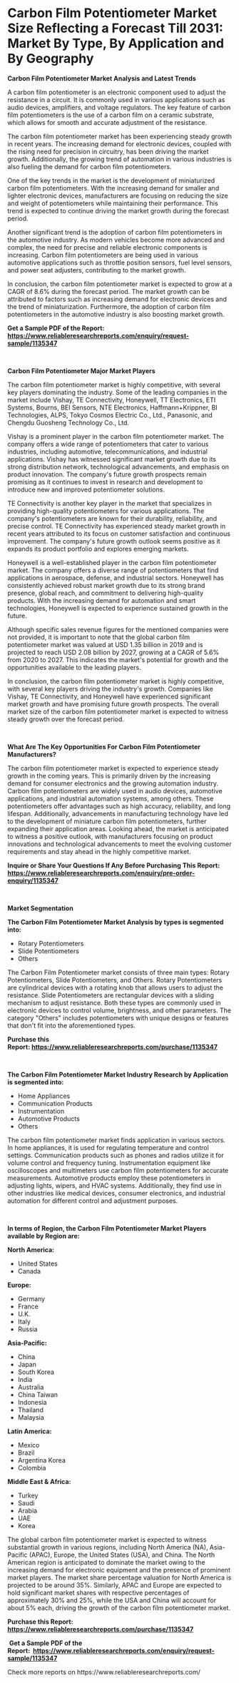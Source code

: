 <p><h1>Carbon Film Potentiometer Market Size Reflecting a Forecast Till 2031: Market By Type, By Application and By Geography</h1></p><p><strong>Carbon Film Potentiometer Market Analysis and Latest Trends</strong></p>
<p><p>A carbon film potentiometer is an electronic component used to adjust the resistance in a circuit. It is commonly used in various applications such as audio devices, amplifiers, and voltage regulators. The key feature of carbon film potentiometers is the use of a carbon film on a ceramic substrate, which allows for smooth and accurate adjustment of the resistance.</p><p>The carbon film potentiometer market has been experiencing steady growth in recent years. The increasing demand for electronic devices, coupled with the rising need for precision in circuitry, has been driving the market growth. Additionally, the growing trend of automation in various industries is also fueling the demand for carbon film potentiometers.</p><p>One of the key trends in the market is the development of miniaturized carbon film potentiometers. With the increasing demand for smaller and lighter electronic devices, manufacturers are focusing on reducing the size and weight of potentiometers while maintaining their performance. This trend is expected to continue driving the market growth during the forecast period.</p><p>Another significant trend is the adoption of carbon film potentiometers in the automotive industry. As modern vehicles become more advanced and complex, the need for precise and reliable electronic components is increasing. Carbon film potentiometers are being used in various automotive applications such as throttle position sensors, fuel level sensors, and power seat adjusters, contributing to the market growth.</p><p>In conclusion, the carbon film potentiometer market is expected to grow at a CAGR of 8.6% during the forecast period. The market growth can be attributed to factors such as increasing demand for electronic devices and the trend of miniaturization. Furthermore, the adoption of carbon film potentiometers in the automotive industry is also boosting market growth.</p></p>
<p><strong>Get a Sample PDF of the Report:&nbsp; <a href="https://www.reliableresearchreports.com/enquiry/request-sample/1135347">https://www.reliableresearchreports.com/enquiry/request-sample/1135347</a></strong></p>
<p>&nbsp;</p>
<p><strong>Carbon Film Potentiometer Major Market Players</strong></p>
<p><p>The carbon film potentiometer market is highly competitive, with several key players dominating the industry. Some of the leading companies in the market include Vishay, TE Connectivity, Honeywell, TT Electronics, ETI Systems, Bourns, BEI Sensors, NTE Electronics, Haffmann+Krippner, BI Technologies, ALPS, Tokyo Cosmos Electric Co., Ltd., Panasonic, and Chengdu Guosheng Technology Co., Ltd.</p><p>Vishay is a prominent player in the carbon film potentiometer market. The company offers a wide range of potentiometers that cater to various industries, including automotive, telecommunications, and industrial applications. Vishay has witnessed significant market growth due to its strong distribution network, technological advancements, and emphasis on product innovation. The company's future growth prospects remain promising as it continues to invest in research and development to introduce new and improved potentiometer solutions.</p><p>TE Connectivity is another key player in the market that specializes in providing high-quality potentiometers for various applications. The company's potentiometers are known for their durability, reliability, and precise control. TE Connectivity has experienced steady market growth in recent years attributed to its focus on customer satisfaction and continuous improvement. The company's future growth outlook seems positive as it expands its product portfolio and explores emerging markets.</p><p>Honeywell is a well-established player in the carbon film potentiometer market. The company offers a diverse range of potentiometers that find applications in aerospace, defense, and industrial sectors. Honeywell has consistently achieved robust market growth due to its strong brand presence, global reach, and commitment to delivering high-quality products. With the increasing demand for automation and smart technologies, Honeywell is expected to experience sustained growth in the future.</p><p>Although specific sales revenue figures for the mentioned companies were not provided, it is important to note that the global carbon film potentiometer market was valued at USD 1.35 billion in 2019 and is projected to reach USD 2.08 billion by 2027, growing at a CAGR of 5.6% from 2020 to 2027. This indicates the market's potential for growth and the opportunities available to the leading players.</p><p>In conclusion, the carbon film potentiometer market is highly competitive, with several key players driving the industry's growth. Companies like Vishay, TE Connectivity, and Honeywell have experienced significant market growth and have promising future growth prospects. The overall market size of the carbon film potentiometer market is expected to witness steady growth over the forecast period.</p></p>
<p>&nbsp;</p>
<p><strong>What Are The Key Opportunities For Carbon Film Potentiometer Manufacturers?</strong></p>
<p><p>The carbon film potentiometer market is expected to experience steady growth in the coming years. This is primarily driven by the increasing demand for consumer electronics and the growing automation industry. Carbon film potentiometers are widely used in audio devices, automotive applications, and industrial automation systems, among others. These potentiometers offer advantages such as high accuracy, reliability, and long lifespan. Additionally, advancements in manufacturing technology have led to the development of miniature carbon film potentiometers, further expanding their application areas. Looking ahead, the market is anticipated to witness a positive outlook, with manufacturers focusing on product innovations and technological advancements to meet the evolving customer requirements and stay ahead in the highly competitive market.</p></p>
<p><strong>Inquire or Share Your Questions If Any Before Purchasing This Report: <a href="https://www.reliableresearchreports.com/enquiry/pre-order-enquiry/1135347">https://www.reliableresearchreports.com/enquiry/pre-order-enquiry/1135347</a></strong></p>
<p>&nbsp;</p>
<p><strong>Market Segmentation</strong></p>
<p><strong>The Carbon Film Potentiometer Market Analysis by types is segmented into:</strong></p>
<p><ul><li>Rotary Potentiometers</li><li>Slide Potentiometers</li><li>Others</li></ul></p>
<p><p>The Carbon Film Potentiometer market consists of three main types: Rotary Potentiometers, Slide Potentiometers, and Others. Rotary Potentiometers are cylindrical devices with a rotating knob that allows users to adjust the resistance. Slide Potentiometers are rectangular devices with a sliding mechanism to adjust resistance. Both these types are commonly used in electronic devices to control volume, brightness, and other parameters. The category "Others" includes potentiometers with unique designs or features that don't fit into the aforementioned types.</p></p>
<p><strong>Purchase this Report:&nbsp;<a href="https://www.reliableresearchreports.com/purchase/1135347">https://www.reliableresearchreports.com/purchase/1135347</a></strong></p>
<p>&nbsp;</p>
<p><strong>The Carbon Film Potentiometer Market Industry Research by Application is segmented into:</strong></p>
<p><ul><li>Home Appliances</li><li>Communication Products</li><li>Instrumentation</li><li>Automotive Products</li><li>Others</li></ul></p>
<p><p>The carbon film potentiometer market finds application in various sectors. In home appliances, it is used for regulating temperature and control settings. Communication products such as phones and radios utilize it for volume control and frequency tuning. Instrumentation equipment like oscilloscopes and multimeters use carbon film potentiometers for accurate measurements. Automotive products employ these potentiometers in adjusting lights, wipers, and HVAC systems. Additionally, they find use in other industries like medical devices, consumer electronics, and industrial automation for different control and adjustment purposes.</p></p>
<p>&nbsp;</p>
<p><strong>In terms of Region, the Carbon Film Potentiometer Market Players available by Region are:</strong></p>
<p>
    <p> <strong> North America: </strong>
        <ul>
            <li>United States</li>
            <li>Canada</li>
        </ul>
        </p> 
    <p> <strong> Europe: </strong>
        <ul>
            <li>Germany</li>
            <li>France</li>
            <li>U.K.</li>
            <li>Italy</li>
            <li>Russia</li>
        </ul>
        </p> 
    <p> <strong> Asia-Pacific: </strong>
        <ul>
            <li>China</li>
            <li>Japan</li>
            <li>South Korea</li>
            <li>India</li>
            <li>Australia</li>
            <li>China Taiwan</li>
            <li>Indonesia</li>
            <li>Thailand</li>
            <li>Malaysia</li>
        </ul>
        </p> 
    <p> <strong> Latin America: </strong>
        <ul>
            <li>Mexico</li>
            <li>Brazil</li>
            <li>Argentina Korea</li>
            <li>Colombia</li>
        </ul>
        </p> 
    <p> <strong> Middle East & Africa: </strong>
        <ul>
            <li>Turkey</li>
            <li>Saudi</li>
            <li>Arabia</li>
            <li>UAE</li>
            <li>Korea</li>
        </ul>
    </p>
    </p>
<p><p>The global carbon film potentiometer market is expected to witness substantial growth in various regions, including North America (NA), Asia-Pacific (APAC), Europe, the United States (USA), and China. The North American region is anticipated to dominate the market owing to the increasing demand for electronic equipment and the presence of prominent market players. The market share percentage valuation for North America is projected to be around 35%. Similarly, APAC and Europe are expected to hold significant market shares with respective percentages of approximately 30% and 25%, while the USA and China will account for about 5% each, driving the growth of the carbon film potentiometer market.</p></p>
<p><strong>Purchase this Report: <a href="https://www.reliableresearchreports.com/purchase/1135347">https://www.reliableresearchreports.com/purchase/1135347</a></strong></p>
<p>&nbsp;<strong>Get a Sample PDF of the Report:&nbsp;&nbsp;<a href="https://www.reliableresearchreports.com/enquiry/request-sample/1135347">https://www.reliableresearchreports.com/enquiry/request-sample/1135347</a></strong></p>
<p><strong></strong></p>
<p>Check more reports on https://www.reliableresearchreports.com/</p>